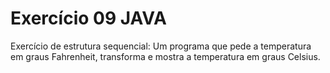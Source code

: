 # Exercício 09 JAVA
Exercício de estrutura sequencial: Um programa que pede a temperatura em graus Fahrenheit, transforma e mostra a temperatura em graus Celsius.
